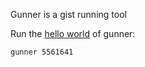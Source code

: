 Gunner is a gist running tool

Run the [hello world](https://gist.github.com/matthuhiggins/5561641) of gunner:
 
  `gunner 5561641`
